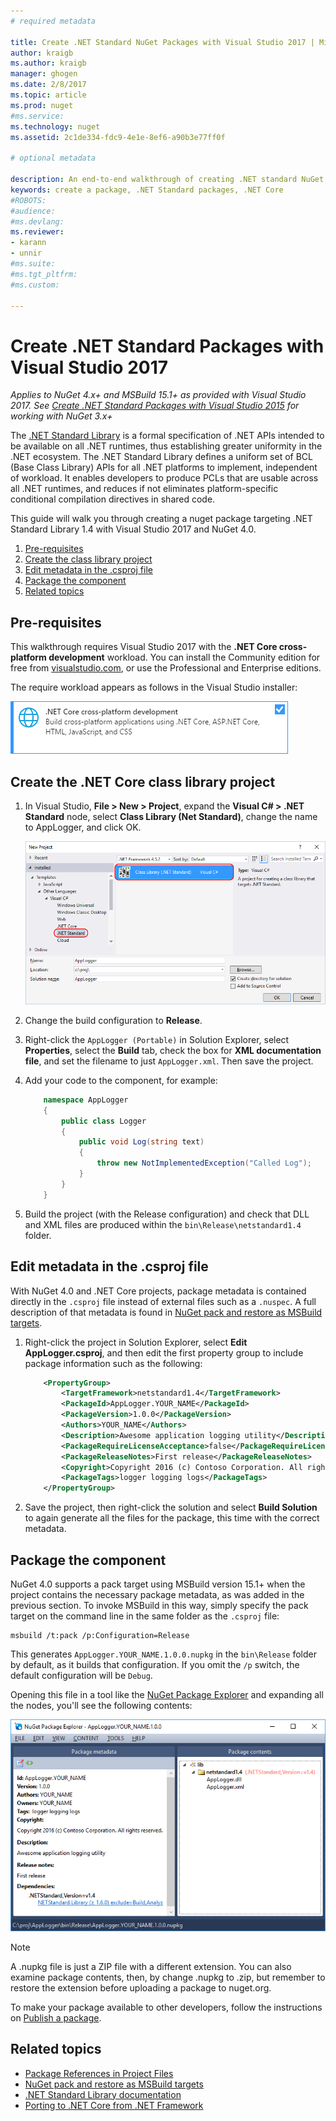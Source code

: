 ```yaml
---
# required metadata

title: Create .NET Standard NuGet Packages with Visual Studio 2017 | Microsoft Docs
author: kraigb
ms.author: kraigb
manager: ghogen
ms.date: 2/8/2017
ms.topic: article
ms.prod: nuget
#ms.service:
ms.technology: nuget
ms.assetid: 2c1de334-fdc9-4e1e-8ef6-a90b3e77ff0f

# optional metadata

description: An end-to-end walkthrough of creating .NET standard NuGet packages using NuGet 4.x and Visual Studio 2017.
keywords: create a package, .NET Standard packages, .NET Core
#ROBOTS:
#audience:
#ms.devlang:
ms.reviewer:
- karann
- unnir
#ms.suite:
#ms.tgt_pltfrm:
#ms.custom:

---
```


# Create .NET Standard Packages with Visual Studio 2017

*Applies to NuGet 4.x+ and MSBuild 15.1+ as provided with Visual Studio 2017. See [Create .NET Standard Packages with Visual Studio 2015](../guides/create-net-standard-packages-vs2015.md) for working with NuGet 3.x+*

The [.NET Standard Library](https://docs.microsoft.com/en-us/dotnet/articles/standard/library) is a formal specification of .NET APIs intended to be available on all .NET runtimes, thus establishing greater uniformity in the .NET ecosystem. The .NET Standard Library defines a uniform set of BCL (Base Class Library) APIs for all .NET platforms to implement, independent of workload. It enables developers to produce PCLs that are usable across all .NET runtimes, and reduces if not eliminates platform-specific conditional compilation directives in shared code.

This guide will walk you through creating a nuget package targeting .NET Standard Library 1.4 with Visual Studio 2017 and NuGet 4.0.

1. [Pre-requisites](#pre-requisites)
1. [Create the class library project](#create-the--net-core-class-library-project)
1. [Edit metadata in the .csproj file](#edit-metadata-in-the--csproj-file)
1. [Package the component](#package-the-component)
1. [Related topics](#related-topics)

## Pre-requisites

This walkthrough requires Visual Studio 2017 with the **.NET Core cross-platform development** workload. You can install the Community edition for free from [visualstudio.com](https://www.visualstudio.com/), or use the Professional and Enterprise editions.

The require workload appears as follows in the Visual Studio installer:

![.NET Core cross-platform development workload in the Visual Studio Installer](media/NuGet4-01-Workload.png)

## Create the .NET Core class library project

1. In Visual Studio, **File > New > Project**, expand the **Visual C# > .NET Standard** node, select **Class Library (Net Standard)**, change the name to AppLogger, and click OK.

    ![Create new class library project](media/NuGet4-02-NewProject.png)

1. Change the build configuration to **Release**.
1. Right-click the `AppLogger (Portable)` in Solution Explorer, select **Properties**, select the **Build** tab, check the box for **XML documentation file**, and set the filename to just `AppLogger.xml`. Then save the project.

1. Add your code to the component, for example:

    ```cs
        namespace AppLogger
        {
            public class Logger
            {
                public void Log(string text)
                {
                    throw new NotImplementedException("Called Log");
                }
            }
        }
    ```

1. Build the project (with the Release configuration) and check that DLL and XML files are produced within the `bin\Release\netstandard1.4` folder.

## Edit metadata in the .csproj file

With NuGet 4.0 and .NET Core projects, package metadata is contained directly in the `.csproj` file instead of external files such as a `.nuspec`. A full description of that metadata is found in [NuGet pack and restore as MSBuild targets](../schema/msbuild-targets.md#pack-target).

1. Right-click the project in Solution Explorer, select **Edit AppLogger.csproj**, and then edit the first property group to include package information such as the following:

    ```xml
        <PropertyGroup>
            <TargetFramework>netstandard1.4</TargetFramework>
            <PackageId>AppLogger.YOUR_NAME</PackageId>
            <PackageVersion>1.0.0</PackageVersion>
            <Authors>YOUR_NAME</Authors>
            <Description>Awesome application logging utility</Description>
            <PackageRequireLicenseAcceptance>false</PackageRequireLicenseAcceptance>
            <PackageReleaseNotes>First release</PackageReleaseNotes>
            <Copyright>Copyright 2016 (c) Contoso Corporation. All rights reserved.</Copyright>
            <PackageTags>logger logging logs</PackageTags>
        </PropertyGroup>
    ```

1. Save the project, then right-click the solution and select **Build Solution** to again generate all the files for the package, this time with the correct metadata.


## Package the component

NuGet 4.0 supports a pack target using MSBuild version 15.1+ when the project contains the necessary package metadata, as was added in the previous section. To invoke MSBuild in this way, simply specify the pack target on the command line in the same folder as the `.csproj` file:

    msbuild /t:pack /p:Configuration=Release

This generates `AppLogger.YOUR_NAME.1.0.0.nupkg` in the `bin\Release` folder by default, as it builds that configuration. If you omit the `/p` switch, the default configuration will be `Debug`.

Opening this file in a tool like the [NuGet Package Explorer](https://github.com/NuGetPackageExplorer/NuGetPackageExplorer) and expanding all the nodes, you'll see the following contents:

![NuGet Package Explorer showing the AppLogger package](media/NuGet4-03-PackageExplorer.png)


> [!Note]
> A .nupkg file is just a ZIP file with a different extension. You can also examine package contents, then, by change .nupkg to .zip, but remember to restore the extension before uploading a package to nuget.org.

To make your package available to other developers,  follow the instructions on [Publish a package](../create-packages/publish-a-package.md).

## Related topics

- [Package References in Project Files](../consume-packages/package-references-in-project-files.md)
- [NuGet pack and restore as MSBuild targets](../schema/msbuild-targets.md)
- [.NET Standard Library documentation](https://docs.microsoft.com/en-us/dotnet/articles/standard/library)
- [Porting to .NET Core from .NET Framework](https://docs.microsoft.com/en-us/dotnet/articles/core/porting/index)
